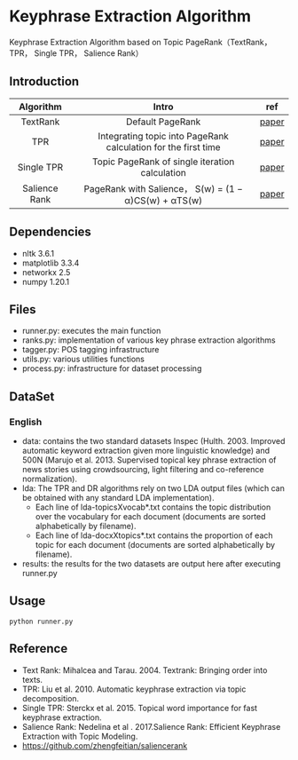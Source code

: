 # Keyphrase Extraction Algorithm

Keyphrase Extraction Algorithm based on Topic PageRank（TextRank， TPR， Single TPR， Salience Rank）

## Introduction

|   Algorithm   |                            Intro                             |                             ref                              |
| :-----------: | :----------------------------------------------------------: | :----------------------------------------------------------: |
|   TextRank    |                       Default PageRank                       |        [paper](https://aclanthology.org/W04-3252.pdf)        |
|      TPR      | Integrating topic into PageRank calculation for the first time |        [paper](https://aclanthology.org/D10-1036.pdf)        |
|  Single TPR   |        Topic PageRank of single iteration calculation        | [paper](https://biblio.ugent.be/publication/5974208/file/5974209.pdf) |
| Salience Rank |    PageRank with Salience， S(w) = (1 − α)CS(w) + αTS(w)     |         [paper](https://aclanthology.org/P17-2084/)          |

## Dependencies
  - nltk 3.6.1
  - matplotlib 3.3.4
  - networkx 2.5
  - numpy 1.20.1

## Files
  - runner.py: executes the main function  
  - ranks.py: implementation of various key phrase extraction algorithms
  - tagger.py: POS tagging infrastructure 
  - utils.py: various utilities functions 
  - process.py: infrastructure for dataset processing 

## DataSet

### English

  - data: contains the two standard datasets Inspec (Hulth. 2003. Improved automatic keyword extraction given more linguistic knowledge) and 500N (Marujo et al. 2013. Supervised topical key phrase extraction of news stories using crowdsourcing, light filtering and co-reference normalization). 
  - lda: The TPR and DR algorithms rely on two LDA output files (which can be obtained with any standard LDA implementation). 
    - Each line of lda-topicsXvocab*.txt contains the topic distribution over the vocabulary for each document (documents are sorted alphabetically by filename). 
    - Each line of lda-docxXtopics*.txt contains the proportion of each topic for each document (documents are sorted alphabetically by filename).
  - results: the results for the two datasets are output here after executing runner.py

## Usage
```
python runner.py 
```

## Reference

  - Text Rank: Mihalcea and Tarau. 2004. Textrank: Bringing order into texts.
  - TPR: Liu et al. 2010. Automatic keyphrase extraction via topic decomposition.
  - Single TPR: Sterckx et al. 2015. Topical word importance for fast keyphrase extraction.
  - Salience Rank: Nedelina et al . 2017.Salience Rank: Efficient Keyphrase Extraction with Topic Modeling.
  - https://github.com/zhengfeitian/saliencerank
